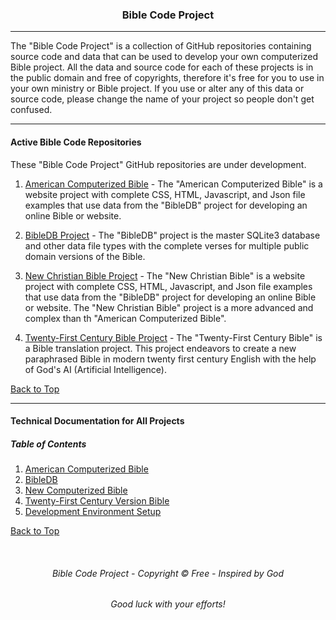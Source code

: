 <a id="top"></a>
<h3 align="center">Bible Code Project</h3>

---

The "Bible Code Project" is a collection of GitHub repositories containing source code and data that can be used to develop your own computerized Bible project. All the data and source code for each of these projects is in the public domain and free of copyrights, therefore it's free for you to use in your own ministry or Bible project. If you use or alter any of this data or source code, please change the name of your project so people don't get confused.

---

#### Active Bible Code Repositories

These "Bible Code Project" GitHub repositories are under development.

1. [American Computerized Bible](https://github.com/ACB-Bible/AmericanComputerizedBible/) - The "American Computerized Bible" is a website project with complete CSS, HTML, Javascript, and Json file  examples that use data from the "BibleDB" project for developing an online Bible or website.

2. [BibleDB Project](https://github.com/ACB-Bible/BibleDB/) - The "BibleDB" project is the master SQLite3 database and other data file types with the complete verses for multiple public domain versions of the Bible.

3. [New Christian Bible Project](https://github.com/ACB-Bible/NCB/) - The "New Christian Bible" is a website project with complete CSS, HTML, Javascript, and Json file  examples that use data from the "BibleDB" project for developing an online Bible or website. The "New Christian Bible" project is a more advanced and complex than th "American Computerized Bible".

4. [Twenty-First Century Bible Project](https://github.com/ACB-Bible/TWF/) - The "Twenty-First Century Bible" is a Bible translation project. This project endeavors to create a new paraphrased Bible in modern twenty first century English with the help of God's AI (Artificial Intelligence).

[Back to Top](#top)

---

#### Technical Documentation for All Projects

##### Table of Contents

1. [American Computerized Bible](/ACB/ACB.md)
2. [BibleDB](/BDB/BDB.md)
3. [New Computerized Bible](/NCB/NCB.md)
4. [Twenty-First Century Version Bible](/TWF/TWF.md)
5. [Development Environment Setup](/DEV/DEV.md)

[Back to Top](#top)

<br>

<h6 align="center" title="God's Word Is Not For Sale">Bible Code Project - Copyright © Free - Inspired by God</h3>
<h6 align="center">Good luck with your efforts!</h6>